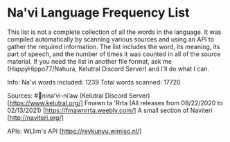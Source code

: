 # Na'vi Language Frequency List

This list is not a complete collection of all the words in the language.
It was compiled automatically by scanning various sources and using an API to gather the required information.
The list includes the word, its meaning, its part of speech, and the number of times it was counted in all of the source material.
If you need the list in another file format, ask me (HappyHippo77/Nahura, Kelutral Discord Server) and I'll do what I can.

Info:
	Na'vi words included: 1239
	Total words scanned: 17720

Sources:
	#💙nìna’vi-nì’aw (Kelutral Discord Server) [https://www.kelutral.org/]
	Fmawn ta 'Rrta (All releases from 08/22/2020 to 02/13/2021) [https://fmawnrrta.weebly.com/]
	A small section of Naviteri [http://naviteri.org/]

APIs:
	WLlìm's API [https://reykunyu.wimiso.nl/]

